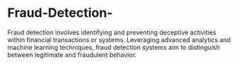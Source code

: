 # Fraud-Detection-
Fraud detection involves identifying and preventing deceptive activities within financial transactions or systems. Leveraging advanced analytics and machine learning techniques, fraud detection systems aim to distinguish between legitimate and fraudulent behavior. 

